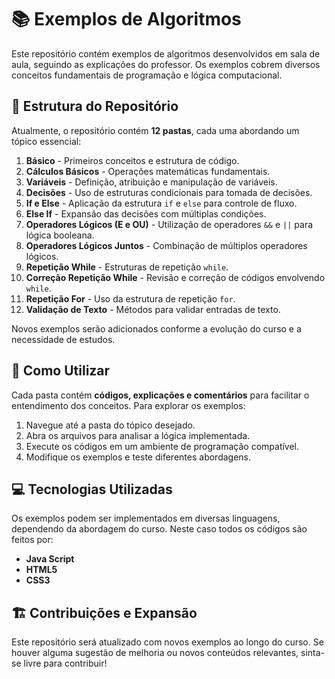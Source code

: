 # 📚 Exemplos de Algoritmos

Este repositório contém exemplos de algoritmos desenvolvidos em sala de aula, seguindo as explicações do professor. Os exemplos cobrem diversos conceitos fundamentais de programação e lógica computacional.

## 📌 Estrutura do Repositório

Atualmente, o repositório contém **12 pastas**, cada uma abordando um tópico essencial:

1. **Básico** - Primeiros conceitos e estrutura de código.
2. **Cálculos Básicos** - Operações matemáticas fundamentais.
3. **Variáveis** - Definição, atribuição e manipulação de variáveis.
4. **Decisões** - Uso de estruturas condicionais para tomada de decisões.
5. **If e Else** - Aplicação da estrutura `if` e `else` para controle de fluxo.
6. **Else If** - Expansão das decisões com múltiplas condições.
7. **Operadores Lógicos (E e OU)** - Utilização de operadores `&&` e `||` para lógica booleana.
8. **Operadores Lógicos Juntos** - Combinação de múltiplos operadores lógicos.
9. **Repetição While** - Estruturas de repetição `while`.
10. **Correção Repetição While** - Revisão e correção de códigos envolvendo `while`.
11. **Repetição For** - Uso da estrutura de repetição `for`.
12. **Validação de Texto** - Métodos para validar entradas de texto.

Novos exemplos serão adicionados conforme a evolução do curso e a necessidade de estudos.

## 🚀 Como Utilizar

Cada pasta contém **códigos, explicações e comentários** para facilitar o entendimento dos conceitos. Para explorar os exemplos:
1. Navegue até a pasta do tópico desejado.
2. Abra os arquivos para analisar a lógica implementada.
3. Execute os códigos em um ambiente de programação compatível.
4. Modifique os exemplos e teste diferentes abordagens.

## 💻 Tecnologias Utilizadas

Os exemplos podem ser implementados em diversas linguagens, dependendo da abordagem do curso. Neste caso todos os códigos são feitos por:
- **Java Script**
- **HTML5**
- **CSS3**


## 🏗️ Contribuições e Expansão

Este repositório será atualizado com novos exemplos ao longo do curso. Se houver alguma sugestão de melhoria ou novos conteúdos relevantes, sinta-se livre para contribuir!
